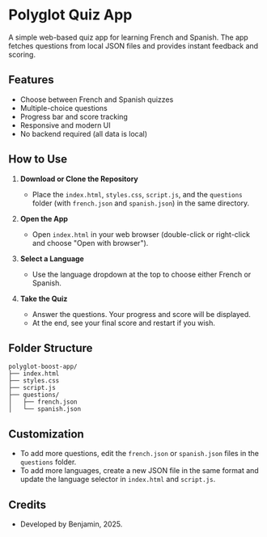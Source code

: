 # Polyglot Quiz App

A simple web-based quiz app for learning French and Spanish. The app fetches questions from local JSON files and provides instant feedback and scoring.

## Features
- Choose between French and Spanish quizzes
- Multiple-choice questions
- Progress bar and score tracking
- Responsive and modern UI
- No backend required (all data is local)

## How to Use

1. **Download or Clone the Repository**
   - Place the `index.html`, `styles.css`, `script.js`, and the `questions` folder (with `french.json` and `spanish.json`) in the same directory.

2. **Open the App**
   - Open `index.html` in your web browser (double-click or right-click and choose "Open with browser").

3. **Select a Language**
   - Use the language dropdown at the top to choose either French or Spanish.

4. **Take the Quiz**
   - Answer the questions. Your progress and score will be displayed.
   - At the end, see your final score and restart if you wish.

## Folder Structure
```
polyglot-boost-app/
├── index.html
├── styles.css
├── script.js
├── questions/
│   ├── french.json
│   └── spanish.json
```

## Customization
- To add more questions, edit the `french.json` or `spanish.json` files in the `questions` folder.
- To add more languages, create a new JSON file in the same format and update the language selector in `index.html` and `script.js`.

## Credits
- Developed by Benjamin, 2025.
